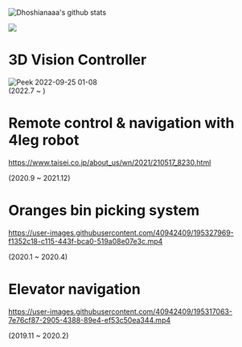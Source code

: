 
![Dhoshianaaa's github stats](https://github-readme-stats.vercel.app/api?username=hoshianaaa&count_private=true&show_icons=true&theme=radical)

![](https://github-profile-summary-cards.vercel.app/api/cards/profile-details?username=hoshianaaa&theme=vue)

<!--
**hoshianaaa/hoshianaaa** is a ✨ _special_ ✨ repository because its `README.md` (this file) appears on your GitHub profile.

Here are some ideas to get you started:

- 🔭 I’m currently working on ...
- 🌱 I’m currently learning ...
- 👯 I’m looking to collaborate on ...
- 🤔 I’m looking for help with ...
- 💬 Ask me about ...
- 📫 How to reach me: ...
- 😄 Pronouns: ...
- ⚡ Fun fact: ...
-->

# 3D Vision Controller 

![Peek 2022-09-25 01-08](https://user-images.githubusercontent.com/40942409/195293558-8ec818fd-5b73-4494-b826-6016ab48a63c.gif)  
(2022.7 ~ )
  
# Remote control & navigation with 4leg robot 

https://www.taisei.co.jp/about_us/wn/2021/210517_8230.html  

(2020.9 ~ 2021.12)

# Oranges bin picking system  

https://user-images.githubusercontent.com/40942409/195327969-f1352c18-c115-443f-bca0-519a08e07e3c.mp4  

(2020.1 ~ 2020.4)

# Elevator navigation 

https://user-images.githubusercontent.com/40942409/195317063-7e76cf87-2905-4388-89e4-ef53c50ea344.mp4  

(2019.11 ~ 2020.2)
